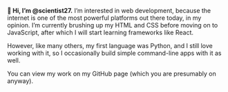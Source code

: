 **👋 Hi, I’m @scientist27.**
I’m interested in web development, because the internet is one of the most powerful platforms out there today, in my opinion. I’m currently brushing up my HTML and CSS before moving on to JavaScript, after which I will start learning frameworks like React.

However, like many others, my first language was Python, and I still love working with it, so I occasionally build simple command-line apps with it as well.

You can view my work on my GitHub page (which you are presumably on anyway).

<!---
scientist27/scientist27 is a ✨ special ✨ repository because its `README.md` (this file) appears on your GitHub profile.
You can click the Preview link to take a look at your changes.
--->
